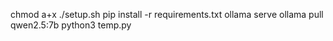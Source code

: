 chmod a+x ./setup.sh
pip install -r requirements.txt
ollama serve
ollama pull qwen2.5:7b
python3 temp.py
